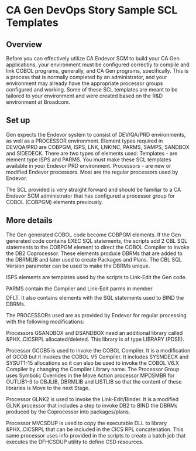 # CA Gen DevOps Story Sample SCL Templates

## Overview

Before you can effectively utilize CA Endevor SCM to build your CA Gen applications, your environment must be configured
correctly to compile and link COBOL programs, generally, and CA Gen programs, specifically. This is a process that is
normally completed by an administrator, and your environment may already have the appropriate processor groups configured
and working. Some of these SCL templates are meant to be tailored to your environment and were created based on the R&D
environment at Broadcom.

## Set up

Gen expects the Endevor system to consist of DEV/QA/PRD environments, as well as a PROCESSOR environment.
Element types required in DEV/QA/PRD are COBPGM, ISPS, LNK, LNKINC, PARMS, SAMPS, SANDBOX and SIDEDECK.
There are two types of elements used:
Templates - are element type ISPS and PARMS. You must make these SCL templates available in your Endevor PRD environment.
Processors - are new or modified Endevor processors. Most are the regular processors used by Endevor.

The SCL provided is very straight forward and should be familiar to a CA Endevor SCM administrator that has configured a
processor group for COBOL (COBPGM) elements previously.

## More details

The Gen generated COBOL code become COBPGM elements. If the Gen generated code contains EXEC SQL statements, the scripts
add 2 CBL SQL statements to the COBPGM element to direct the COBOL Compiler to invoke the DB2 Coprocessor. These elements
produce DBRMs that are added to the DBRMLIB and later used to create Packages and Plans. The CBL SQL Version parameter
can be used to make the DBRMs unique.

ISPS elements are templates used by the scripts to Link-Edit the Gen code.

PARMS contain the Compiler and Link-Edit parms in member $$$$DFLT. It also contains elements with the SQL statements used 
to BIND the DBRMs.


The PROCESSORs used are as provided by Endevor for regular processing with the following modifications:

Processors GSANDBOX and DSANDBOX need an additional library called &PHX..CICSRPL allocated/deleted. This library is of
type LIBRARY (PDSE).

Processor GCOB5 is used to invoke the COBOL Compiler. It is a modification of GCOB but it invokes the COBOL V5 Compiler.
It includes SYSMDECK and SYSUT1-15 allocations so it can also be used to invoke the COBOL V6.X Compiler by changing the
Compiler Library name.
The Processor Group uses Symbolic Overrides in the Move Action processor MPDSMBR for OUTLIB1-3 to OBJLIB, DBRMLIB and
LISTLIB so that the content of these libraries is Move to the next Stage.

Processor GLNK2 is used to invoke the Link-Edit/Binder. It is a modified GLNK processor that includes a step to invoke
DB2 to BIND the DBRMs produced by the Coprocessor into packages/plans.

Processor MVCSDUP is used to copy the executable DLL to library &PHX..CICSRPL that can be included in the CICS RPL
concatenation. This same processor uses info provided in the scripts to create a batch job that executes the DFHCSDUP
utility to define CSD resources.
